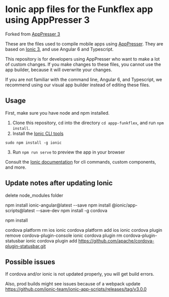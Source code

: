 # Ionic app files for the Funkflex app using AppPresser 3

Forked from [AppPresser 3](https://github.com/apppresser/ap3)

These are the files used to compile mobile apps using [AppPresser](https://apppresser.com). They are based on [Ionic 3](http://ionicframework.com/), and use Angular 6 and Typescript.

This repository is for developers using AppPresser who want to make a lot of custom changes. If you make changes to these files, you cannot use the app builder, because it will overwrite your changes.

If you are not familiar with the command line, Angular 6, and Typescript, we recommend using our visual app builder instead of editing these files.

## Usage

First, make sure you have node and npm installed.

1. Clone this repository, cd into the directory `cd appp-funkflex`, and run `npm install`.
2. Install the [Ionic CLI tools](http://ionicframework.com/docs/v2/cli/) 

`sudo npm install -g ionic`

3. Run `npm run serve` to preview the app in your browser

Consult the [Ionic documentation](https://ionicframework.com/docs/cli/) for cli commands, custom components, and more.

## Update notes after updating Ionic

delete node_modules folder

npm install ionic-angular@latest --save
npm install @ionic/app-scripts@latest --save-dev
npm install -g cordova

npm install

cordova platform rm ios
ionic cordova platform add ios
ionic cordova plugin remove cordova-plugin-console
ionic cordova plugin rm cordova-plugin-statusbar
ionic cordova plugin add https://github.com/apache/cordova-plugin-statusbar.git

## Possible issues

If cordova and/or ionic is not updated properly, you will get build errors.

Also, prod builds might see issues because of a webpack update https://github.com/ionic-team/ionic-app-scripts/releases/tag/v3.0.0